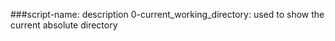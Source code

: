 ###script-name: description
0-current_working_directory: used to show the current absolute directory 